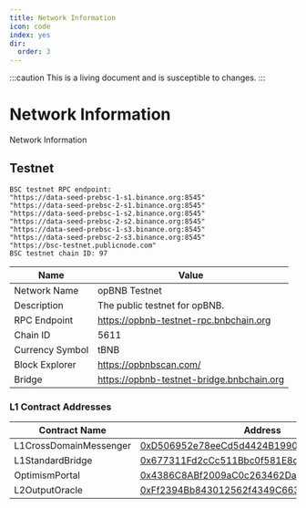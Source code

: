 ```yaml
---
title: Network Information
icon: code
index: yes
dir:
  order: 3
---
```


:::caution 
This is a living document and is susceptible to changes. 
:::

# Network Information

Network Information

## Testnet

```shell
BSC testnet RPC endpoint: 
"https://data-seed-prebsc-1-s1.binance.org:8545"
"https://data-seed-prebsc-2-s1.binance.org:8545"
"https://data-seed-prebsc-1-s2.binance.org:8545"
"https://data-seed-prebsc-2-s2.binance.org:8545"
"https://data-seed-prebsc-1-s3.binance.org:8545"
"https://data-seed-prebsc-2-s3.binance.org:8545"
"https://bsc-testnet.publicnode.com"
BSC testnet chain ID: 97
```


| Name            | Value                                     |
|-----------------|-------------------------------------------|
| Network Name    | opBNB Testnet                             |
| Description     | The public testnet for opBNB.             |
| RPC Endpoint    | https://opbnb-testnet-rpc.bnbchain.org    |
| Chain ID        | 5611                                      |
| Currency Symbol | tBNB                                      |
| Block Explorer  | https://opbnbscan.com/                    |
| Bridge          | https://opbnb-testnet-bridge.bnbchain.org |

### L1 Contract Addresses

| Contract Name      | Address                                                                                      |
|--------------------|----------------------------------------------------------------------------------------------|
| L1CrossDomainMessenger | [0xD506952e78eeCd5d4424B1990a0c99B1568E7c2C](https://testnet.bscscan.com/address/0xD506952e78eeCd5d4424B1990a0c99B1568E7c2C) |
| L1StandardBridge         | [0x677311Fd2cCc511Bbc0f581E8d9a07B033D5E840](https://testnet.bscscan.com/address/0x677311Fd2cCc511Bbc0f581E8d9a07B033D5E840) |
| OptimismPortal         | [0x4386C8ABf2009aC0c263462Da568DD9d46e52a31](https://testnet.bscscan.com/address/0x4386C8ABf2009aC0c263462Da568DD9d46e52a31) |
| L2OutputOracle            | [0xFf2394Bb843012562f4349C6632a0EcB92fC8810](https://testnet.bscscan.com/address/0xFf2394Bb843012562f4349C6632a0EcB92fC8810) |
